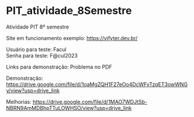 # PIT_atividade_8Semestre
Atividade PIT 8º semestre


Site em funcionamento exemplo: https://vifyter.dev.br/

Usuário para teste: Facul  
Senha para teste: F@cul2023


Links para demonstração: Problema no PDF

Demonstração: https://drive.google.com/file/d/1oaMgZQH1F27eOo4DcWFvTzqET3owWNGy/view?usp=drive_link

Melhorias: https://drive.google.com/file/d/1MAO7WDJtSb-NBRN9AmMDBhpTTuLOWHSO/view?usp=drive_link
